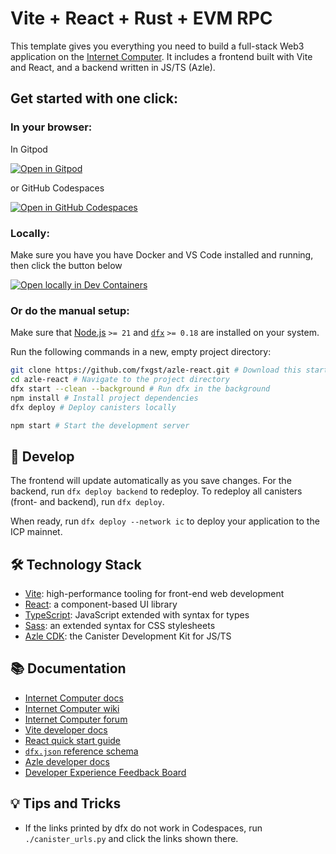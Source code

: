 # Vite + React + Rust + EVM RPC

This template gives you everything you need to build a full-stack Web3 application on the [Internet Computer](https://internetcomputer.org/).
It includes a frontend built with Vite and React, and a backend written in JS/TS (Azle).

## Get started with one click:
### In your browser:

In Gitpod 

[![Open in Gitpod](https://gitpod.io/button/open-in-gitpod.svg)](https://gitpod.io/#https://github.com/fxgst/azle-react/)

or GitHub Codespaces

[![Open in GitHub Codespaces](https://github.com/codespaces/badge.svg)](https://codespaces.new/fxgst/azle-react/?quickstart=1)


### Locally:

Make sure you have you have Docker and VS Code installed and running, then click the button below

[![Open locally in Dev Containers](https://img.shields.io/static/v1?label=Dev%20Containers&message=Open&color=blue&logo=visualstudiocode)](https://vscode.dev/redirect?url=vscode://ms-vscode-remote.remote-containers/cloneInVolume?url=https://github.com/fxgst/azle-react)

### Or do the manual setup:

Make sure that [Node.js](https://nodejs.org/en/) `>= 21` and [`dfx`](https://internetcomputer.org/docs/current/developer-docs/build/install-upgrade-remove) `>= 0.18` are installed on your system.

Run the following commands in a new, empty project directory:

```sh
git clone https://github.com/fxgst/azle-react.git # Download this starter project
cd azle-react # Navigate to the project directory
dfx start --clean --background # Run dfx in the background
npm install # Install project dependencies
dfx deploy # Deploy canisters locally

npm start # Start the development server
```

## 🚀 Develop

The frontend will update automatically as you save changes. 
For the backend, run `dfx deploy backend` to redeploy.
To redeploy all canisters (front- and backend), run `dfx deploy`.

When ready, run `dfx deploy --network ic` to deploy your application to the ICP mainnet.

## 🛠️ Technology Stack

- [Vite](https://vitejs.dev/): high-performance tooling for front-end web development
- [React](https://reactjs.org/): a component-based UI library
- [TypeScript](https://www.typescriptlang.org/): JavaScript extended with syntax for types
- [Sass](https://sass-lang.com/): an extended syntax for CSS stylesheets
- [Azle CDK](https://demergent-labs.github.io/azle/): the Canister Development Kit for JS/TS

## 📚 Documentation

- [Internet Computer docs](https://internetcomputer.org/docs/current/developer-docs/ic-overview)
- [Internet Computer wiki](https://wiki.internetcomputer.org/)
- [Internet Computer forum](https://forum.dfinity.org/)
- [Vite developer docs](https://vitejs.dev/guide/)
- [React quick start guide](https://react.dev/learn)
- [`dfx.json` reference schema](https://internetcomputer.org/docs/current/references/dfx-json-reference/)
- [Azle developer docs](https://internetcomputer.org/docs/current/developer-docs/backend/typescript/)
- [Developer Experience Feedback Board](https://dx.internetcomputer.org/)


## 💡 Tips and Tricks

- If the links printed by dfx do not work in Codespaces, run `./canister_urls.py` and click the links shown there.
